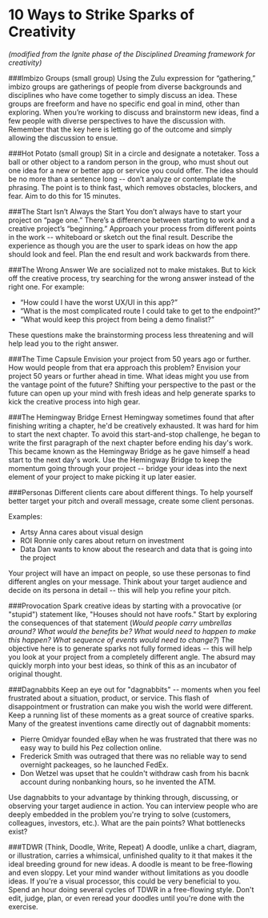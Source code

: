 # 10 Ways to Strike Sparks of Creativity


*(modified from the Ignite phase of the Disciplined Dreaming framework for creativity)*

###Imbizo Groups (small group)
Using the Zulu expression for “gathering,” imbizo groups are gatherings of people from diverse backgrounds and disciplines who have come together to simply discuss an idea. These groups are freeform and have no specific end goal in mind, other than exploring. When you’re working to discuss and brainstorm new ideas, find a few people with diverse perspectives to have the discussion with. Remember that the key here is letting go of the outcome and simply allowing the discussion to ensue. 

###Hot Potato (small group)
Sit in a circle and designate a notetaker. Toss a ball or other object to a random person in the group, who must shout out one idea for a new or better app or service you could offer. The idea should be no more than a sentence long -- don’t analyze or contemplate the phrasing. The point is to think fast, which removes obstacles, blockers, and fear. Aim to do this for 15 minutes. 

###The Start Isn’t Always the Start
You don’t always have to start your project on “page one.” There’s a difference between starting to work and a creative project’s “beginning.” Approach your process from different points in the work -- whiteboard or sketch out the final result. Describe the experience as though you are the user to spark ideas on how the app should look and feel. Plan the end result and work backwards from there.

###The Wrong Answer
We are socialized not to make mistakes. But to kick off the creative process, try searching for the wrong answer instead of the right one. For example:

* “How could I have the worst UX/UI in this app?”
* “What is the most complicated route I could take to get to the endpoint?”
* “What would keep this project from being a demo finalist?”

These questions make the brainstorming process less threatening and will help lead you to the right answer.

###The Time Capsule
Envision your project from 50 years ago or further. How would people from that era approach this problem? Envision your project 50 years or further ahead in time. What ideas might you use from the vantage point of the future? Shifting your perspective to the past or the future can open up your mind with fresh ideas and help generate sparks to kick the creative process into high gear. 

###The Hemingway Bridge
Ernest Hemingway sometimes found that after finishing writing a chapter, he'd be creatively exhausted. It was hard for him to start the next chapter. To avoid this start-and-stop challenge, he began to write the first paragraph of the next chapter before ending his day's work. This became known as the Hemingway Bridge as he gave himself a head start to the next day's work. Use the Hemingway Bridge to keep the momentum going through your project -- bridge your ideas into the next element of your project to make picking it up later easier. 

###Personas
Different clients care about different things. To help yourself better target your pitch and overall message, create some client personas. 

Examples:

* Artsy Anna cares about visual design
* ROI Ronnie only cares about return on investment
* Data Dan wants to know about the research and data that is going into the project

Your project will have an impact on people, so use these personas to find different angles on your message. Think about your target audience and decide on its persona in detail -- this will help you refine your pitch.

###Provocation
Spark creative ideas by starting with a provocative (or "stupid") statement like, "Houses should not have roofs."  Start by exploring the consequences of that statement (*Would people carry umbrellas around?* *What would the benefits be?* *What would need to happen to make this happen?* *What sequence of events would need to change?*) The objective here is to generate sparks not fully formed ideas -- this will help you look at your project from a completely different angle. The absurd may quickly morph into your best ideas, so think of this as an incubator of original thought. 

###Dagnabbits
Keep an eye out for "dagnabbits" -- moments when you feel frustrated about a situation, product, or service. This flash of disappointment or frustration can make you wish the world were different. Keep a running list of these moments as a great source of creative sparks. Many of the greatest inventions came directly out of dagnabbit moments: 

* Pierre Omidyar founded eBay when he was frustrated that there was no easy way to build his Pez collection online. 
* Frederick Smith was outraged that there was no reliable way to send overnight packeages, so he launched FedEx. 
* Don Wetzel was upset that he couldn't withdraw cash from his bacnk account during nonbanking hours, so he invented the ATM.

Use dagnabbits to your advantage by thinking through, discussing, or observing your target audience in action. You can interview people who are deeply embedded in the problem you're trying to solve (customers, colleagues, investors, etc.). What are the pain points? What bottlenecks exist?

###TDWR (Think, Doodle, Write, Repeat)
A doodle, unlike a chart, diagram, or illustration, carries a whimsical, unfinished quality to it that makes it the ideal breeding ground for new ideas. A doodle is meant to be free-flowing and even sloppy. Let your mind wander without limitations as you doodle ideas. If you're a visual processor, this could be very beneficial to you. Spend an hour doing several cycles of TDWR in a free-flowing style. Don't edit, judge, plan, or even reread your doodles until you're done with the exercise. 






